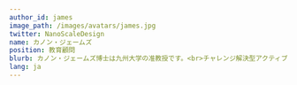 ```yaml
---
author_id: james
image_path: /images/avatars/james.jpg
twitter: NanoScaleDesign
name: カノン・ジェームズ
position: 教育顧問
blurb: カノン・ジェームズ博士は九州大学の准教授です。<br>チャレンジ解決型アクティブラーニングの生みの親でもあり、ChallengeHubの創設者の一人です。
lang: ja
---
```

